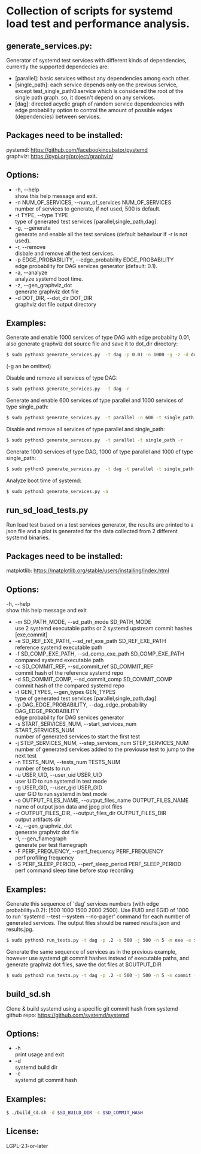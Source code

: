 # Collection of scripts for systemd load test and performance analysis.

## generate_services.py:

Generator of systemd test services with different kinds of dependencies, currently the supported dependecies are:
- [parallel]: basic services without any dependencies among each other.
- [single_path]: each service depends only on the previous service, 
except test_single_path0.service which is considered the root of the single path graph.
so, it doesn't depend on any services. 
- [dag]: directed acyclic graph of random service dependeencies with edge probability option to control the
amount of possible edges (dependencies) between services.

## Packages need to be installed:
pystemd: https://github.com/facebookincubator/pystemd  
graphviz: https://pypi.org/project/graphviz/ 

## Options:
-  -h, --help  
                        show this help message and exit.
-  -n NUM_OF_SERVICES, --num_of_services NUM_OF_SERVICES  
                        number of services to generate, if not used, 500 is default.
-  -t TYPE, --type TYPE  
                        type of generated test services [parallel,single_path,dag].
-  -g, --generate  
                        generate and enable all the test services (default behaviour if -r is not used).
-  -r, --remove  
                        disbale and remove all the test services.
-  -p EDGE_PROBABILITY, --edge_probability EDGE_PROBABILITY  
                        edge probability for DAG services generator (default: 0.1).
-  -a, --analyze  
                        analyze systemd boot time.
-  -z, --gen_graphviz_dot  
                        generate graphviz dot file
-  -d DOT_DIR, --dot_dir DOT_DIR  
                        graphviz dot file output directory


## Examples:
Generate and enable 1000 services of type DAG with edge probabilty 0.01,
also generate graphviz dot source file and save it to dot_dir directory:
```sh
$ sudo python3 generate_services.py  -t dag -p 0.01 -n 1000 -g -z -d dot_dir
```
(-g an be omitted)

Disable and remove all services of type DAG:
```sh
$ sudo python3 generate_services.py  -t dag -r
```
Generate and enable 600 services of type parallel and 1000 services of type single_path:
```sh
$ sudo python3 generate_services.py  -t parallel -n 600 -t single_path -n 1000 
```
Disable and remove all services of type parallel and single_path:
```sh
$ sudo python3 generate_services.py  -t parallel -t single_path -r
```
Generate 1000 services of type DAG, 1000 of type parallel and 1000 of type single_path:
```sh
$ sudo python3 generate_services.py  -t dag -t parallel -t single_path -n 1000
```
Analyze boot time of systemd:
```sh
$ sudo python3 generate_services.py -a
```

## run_sd_load_tests.py

Run load test based on a test services generator, the results are printed to a json file 
and a plot is generated for the data collected from 2 different systemd binaries. 

## Packages need to be installed:
matplotlib: https://matplotlib.org/stable/users/installing/index.html

## Options:
-h, --help  
                        show this help message and exit
-  -m SD_PATH_MODE, --sd_path_mode SD_PATH_MODE  
                        use 2 systemd executable paths or 2 systemd upstream commit hashes [exe,commit]
-  -e SD_REF_EXE_PATH, --sd_ref_exe_path SD_REF_EXE_PATH  
                        reference systemd executable path
-  -f SD_COMP_EXE_PATH, --sd_comp_exe_path SD_COMP_EXE_PATH  
                        compared systemd executable path
-  -c SD_COMMIT_REF, --sd_commit_ref SD_COMMIT_REF  
                        commit hash of the reference systemd repo
-  -d SD_COMMIT_COMP, --sd_commit_comp SD_COMMIT_COMP  
                        commit hash of the compared systemd repo
-  -t GEN_TYPES, --gen_types GEN_TYPES  
                        type of generated test services [parallel,single_path,dag]
-  -p DAG_EDGE_PROBABILITY, --dag_edge_probability DAG_EDGE_PROBABILITY  
                        edge probability for DAG services generator
-  -s START_SERVICES_NUM, --start_services_num START_SERVICES_NUM  
                        number of generated services to start the first test
-  -j STEP_SERVICES_NUM, --step_services_num STEP_SERVICES_NUM  
                        number of generated services added to the previouse test to jump to the next test
-  -n TESTS_NUM, --tests_num TESTS_NUM  
                        number of tests to run
-  -u USER_UID, --user_uid USER_UID  
                        user UID to run systemd in test mode
-  -g USER_GID, --user_gid USER_GID  
                        user GID to run systemd in test mode
-  -o OUTPUT_FILES_NAME, --output_files_name OUTPUT_FILES_NAME  
                        name of output json data and jpeg plot files
-  -r OUTPUT_FILES_DIR, --output_files_dir OUTPUT_FILES_DIR  
                        output artifacts dir
-  -z, --gen_graphviz_dot  
                        generate graphviz dot file
-  -l, --gen_flamegraph  
                        generate per test flamegraph
-  -F PERF_FREQUENCY, --perf_frequency PERF_FREQUENCY  
                        perf profiling frequency
-  -S PERF_SLEEP_PERIOD, --perf_sleep_period PERF_SLEEP_PERIOD  
                        perf command sleep time before stop recording


## Examples:
Generate this sequence of 'dag' services numbers (with edge probability=0.2): [500 1000 1500 2000 2500].
Use EUID and EGID of 1000 to run 'systemd --test --system --no-pager' command for each number of 
generated services. The output files should be named results.json and results.jpg.
```sh
$ sudo python3 run_tests.py -t dag -p .2 -s 500 -j 500 -n 5 -m exe -e $SD_BIN_PATH1/systemd -f $SD_BIN_PATH2/systemd -o results -r $OUTPUT_DIR -u 1000 -g 1000
```
Generate the same sequence of services as in the previous example, however use systemd git commit hashes instead of executable paths, 
and generate graphviz dot files, save the dot files at $OUTPUT_DIR 
```sh
$ sudo python3 run_tests.py -t dag -p .2 -s 500 -j 500 -n 5 -m commit -c $SD_COMMIT_HASH1 -d $SD_COMMIT_HASH2 -o results -r $OUTPUT_DIR -u 1000 -g 1000 -z
```

## build_sd.sh

Clone & build systemd using a specific git commit hash from systemd github repo: https://github.com/systemd/systemd

## Options:
-  -h  
                    print usage and exit
-  -d  
                    systemd build dir
-  -c  
                    systemd git commit hash
## Examples:
```sh
$ ./build_sd.sh -d $SD_BUILD_DIR -c $SD_COMMIT_HASH
```

## License:
LGPL-2.1-or-later
